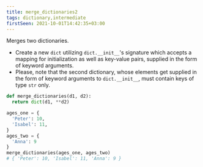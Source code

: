 ```yaml
---
title: merge_dictionaries2
tags: dictionary,intermediate
firstSeen: 2021-10-01T14:42:35+03:00
---
```


Merges two dictionaries.

- Create a new `dict` utilizing `dict.__init__`'s signature which accepts a mapping for initialization as well as key-value pairs, supplied in the form of keyword arguments.
- Please, note that the second dictionary, whose elements get supplied in the form of keyword arguments to `dict.__init__`, must contain keys of type `str` only.

```py
def merge_dictionaries(d1, d2):
  return dict(d1, **d2)
```

```py
ages_one = {
  'Peter': 10,
  'Isabel': 11,
}
ages_two = {
  'Anna': 9
}
merge_dictionaries(ages_one, ages_two)
# { 'Peter': 10, 'Isabel': 11, 'Anna': 9 }
```
